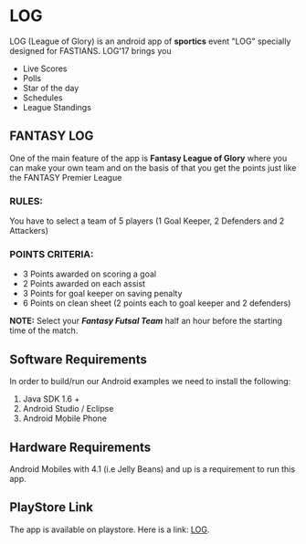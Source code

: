 # LOG
 LOG (League of Glory) is an android app of **sportics** event "LOG" specially designed for FASTIANS. LOG'17 brings you 
 - Live Scores
 - Polls
 - Star of the day
 - Schedules
 - League Standings

## FANTASY LOG
One of the main feature of the app is **Fantasy League of Glory** where you can make your own team and on the basis of that you get the points just like the FANTASY Premier League

### RULES:
You have to select a team of 5 players (1 Goal Keeper, 2 Defenders and 2 Attackers)

### POINTS CRITERIA:

- 3 Points awarded on scoring a goal
- 2 Points awarded on each assist
- 3 Points for goal keeper on saving penalty
- 6 Points on clean sheet (2 points each to goal keeper and 2 defenders)

**NOTE:** 
Select your ***Fantasy Futsal Team*** half an hour before the starting time of the match.

## Software Requirements
In order to build/run our Android examples we need to install the following:
1. Java SDK 1.6 + 
2. Android Studio / Eclipse
3. Android Mobile Phone

## Hardware Requirements
 Android Mobiles with 4.1 (i.e Jelly Beans) and up is a requirement to run this app.
 
## PlayStore Link
The app is available on playstore. Here is a link: [LOG](https://play.google.com/store/apps/details?id=khi.fast.log&hl=en).
